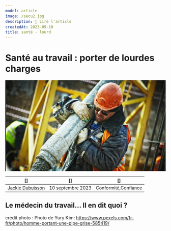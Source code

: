 ```yaml
---
model: article
image: /secu2.jpg
description: 📖 Lire l'article
createdAt: 2023-09-10
title: santé - lourd
---
```


# Santé au travail : porter de lourdes charges

![secu2.jpg](/secu2.jpg)

|[]|[]| []
----|-----------|-----
[Jackie Dubuisson](/actor/valerie)|10 septembre 2023|Conformité,Confiance| 

## Le médecin du travail... Il en dit quoi ?

crédit photo : Photo de Yury Kim: https://www.pexels.com/fr-fr/photo/homme-portant-une-pipe-grise-585419/ 